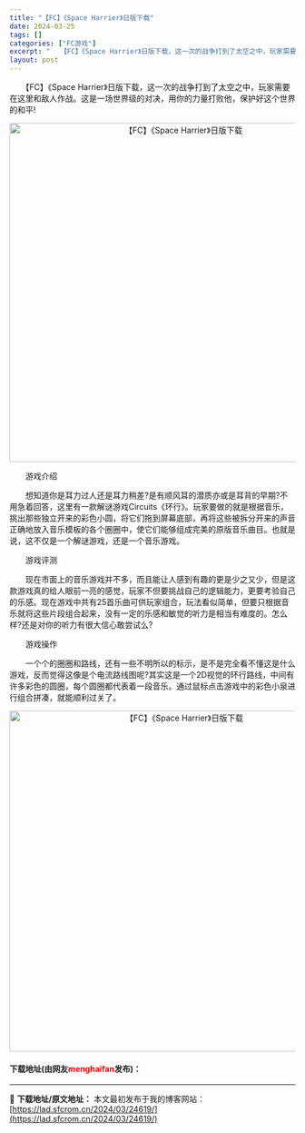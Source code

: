 ```yaml
---
title: "【FC】《Space Harrier》日版下载"
date: 2024-03-25
tags: []
categories: ["FC游戏"]
excerpt: "　　【FC】《Space Harrier》日版下载，这一次的战争打到了太空之中，玩家需要在这里和敌人作战。这是一场世界级的对决，用你的力量打败他，保护好这个世界的和平! 　　游戏介绍 　　想知道你是耳力过人还是耳力稍差?是有顺风耳的潜质亦或是耳背的早期?不用急着回答，这里有一款解谜游戏Circuit&hellip;"
layout: post
---
```


 <p>　　【FC】《Space Harrier》日版下载，这一次的战争打到了太空之中，玩家需要在这里和敌人作战。这是一场世界级的对决，用你的力量打败他，保护好这个世界的和平!</p> <p align="center"><img align="" border="0" src="https://lad.sfcrom.cn/wp-content/uploads/2024/03/20240325_66019a900878b.png" width="597" alt="【FC】《Space Harrier》日版下载" /></p> <p>　　游戏介绍</p> <p>　　想知道你是耳力过人还是耳力稍差?是有顺风耳的潜质亦或是耳背的早期?不用急着回答，这里有一款解谜游戏Circuits《环行》。玩家要做的就是根据音乐，挑出那些独立开来的彩色小圆，将它们拖到屏幕底部，再将这些被拆分开来的声音正确地放入音乐模板的各个圈圈中，使它们能够组成完美的原版音乐曲目。也就是说，这不仅是一个解谜游戏，还是一个音乐游戏。</p> <p>　　游戏评测</p> <p>　　现在市面上的音乐游戏并不多，而且能让人感到有趣的更是少之又少，但是这款游戏真的给人眼前一亮的感觉，玩家不但要挑战自己的逻辑能力，更要考验自己的乐感。现在游戏中共有25首乐曲可供玩家组合，玩法看似简单，但要只根据音乐就将这些片段组合起来，没有一定的乐感和敏觉的听力是相当有难度的。怎么样?还是对你的听力有很大信心敢尝试么?</p> <p>　　游戏操作</p> <p>　　一个个的圈圈和路线，还有一些不明所以的标示，是不是完全看不懂这是什么游戏，反而觉得这像是个电流路线图呢?其实这是一个2D视觉的环行路线，中间有许多彩色的圆圈，每个圆圈都代表着一段音乐。通过鼠标点击游戏中的彩色小泉进行组合拼凑，就能顺利过关了。</p> <p align="center"><img align="" border="0" src="https://lad.sfcrom.cn/wp-content/uploads/2024/03/20240325_66019a9141d6e.png" width="600" alt="【FC】《Space Harrier》日版下载" /></p> <p><h4>下载地址(由网友<font color="red">menghaifan</font>发布)：</h4></p> 

---
📖 **下载地址/原文地址：** 本文最初发布于我的博客网站：[https://lad.sfcrom.cn/2024/03/24619/](https://lad.sfcrom.cn/2024/03/24619/)
